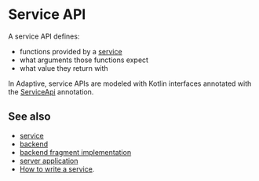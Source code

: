 # Service API

A service API defines:

- functions provided by a [service](def://)
- what arguments those functions expect
- what value they return with

In Adaptive, service APIs are modeled with Kotlin interfaces annotated with the [ServiceApi](class://) annotation.

## See also

- [service](def://)
- [backend](def://)
- [backend fragment implementation](def://)
- [server application](def://)
- [How to write a service](guide://).